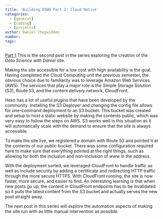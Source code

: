 ```yaml
---
title: 'Building DSWD Part 2: Cloud Native'
categories:
  - [general]
  - [coding]
  - [projects]
author: Daniel Chegwidden
number: 
tags:
---
```


[Part 1](https://www.datasciencewithdaniel.com.au/2021/01/10/Building-DSWD-Part-1-Gitting-Started/)
This is the second post in the series exploring the creation of the *Data Science with Daniel* site.

Making ths site accessible for a low cost with high availability is the goal. Having completed the Cloud Computing unit the previous semester, the obvious choice due to familiarity was to leverage Amazon Web Services (AWS). The services that play a major role is the Simple Storage Solution (S3), Route 53, and the content delivery network, CloudFront.

Hexo has a lot of useful plugins that have been developed by the community. Installing the S3 Deployer and changing the config file allows for one-command deployment to an S3 bucket. This bucket was created and setup to host a static website by making the contents public, which was very easy to follow the steps on AWS. S3 works well in this situation as it will automatically scale with the demand to ensure that the site is always accessible.

To make the site live, we registered a domain with Route 53 and pointed it at the contents of our public bucket. There was some configuration required here to make sure that everything pointed at the right things, such as allowing for both the inclusion and non-inclusion of www in the address.

With the deployment sorted, we leveraged CloudFront to handle traffic as well as include security by adding a certificate and redirecting HTTP traffic through the more secure HTTPS. With CloudFront running, the site is now faster, more secure, and easier to find. An interesting learning is that when new posts go up, the content in CloudFront endpoints has to be invalidated so it pulls the latest content from the S3 bucket and actually serves the new post straight away.

The next post in this series will explore the automation aspects of making the site run with as little manual intervention as possible.
